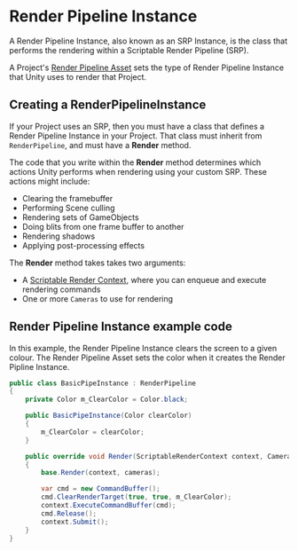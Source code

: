 # Render Pipeline Instance

A Render Pipeline Instance, also known as an SRP Instance, is the class that performs the rendering within a Scriptable Render Pipeline (SRP).

A Project's [Render Pipeline Asset](SRP-Asset) sets the type of Render Pipeline Instance that Unity uses to render that Project.

## Creating a RenderPipelineInstance

If your Project uses an SRP, then you must have a class that defines a Render Pipeline Instance in your Project. That class must inherit from `RenderPipeline`, and must have a **Render** method.

The code that you write within the **Render** method determines which actions Unity performs when rendering using your custom SRP. These actions might include:

* Clearing the framebuffer
* Performing Scene culling
* Rendering sets of GameObjects
* Doing blits from one frame buffer to another
* Rendering shadows
* Applying post-processing effects

The **Render** method takes takes two arguments:

* A [Scriptable Render Context](SRP-Context), where you can enqueue and execute rendering commands
* One or more `Cameras` to use for rendering

## Render Pipeline Instance example code
In this example, the Render Pipeline Instance clears the screen to a given colour. The Render Pipeline Asset sets the color when it creates the Render Pipline Instance.

```C#
public class BasicPipeInstance : RenderPipeline
{
    private Color m_ClearColor = Color.black;

    public BasicPipeInstance(Color clearColor)
    {
        m_ClearColor = clearColor;
    }

    public override void Render(ScriptableRenderContext context, Camera[] cameras)
    {
        base.Render(context, cameras);

        var cmd = new CommandBuffer();
        cmd.ClearRenderTarget(true, true, m_ClearColor);
        context.ExecuteCommandBuffer(cmd);
        cmd.Release();
        context.Submit();
    }
}
```